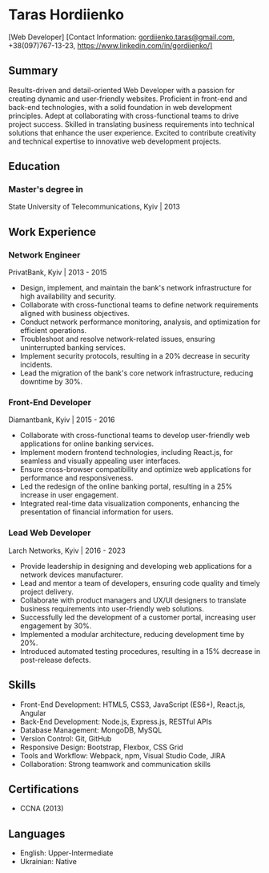 # Taras Hordiienko

[Web Developer]
[Contact Information: gordiienko.taras@gmail.com, +38(097)767-13-23, https://www.linkedin.com/in/gordiienko/]

## Summary

Results-driven and detail-oriented Web Developer with a passion for creating dynamic and user-friendly websites. Proficient in front-end and back-end technologies, with a solid foundation in web development principles. Adept at collaborating with cross-functional teams to drive project success. Skilled in translating business requirements into technical solutions that enhance the user experience. Excited to contribute creativity and technical expertise to innovative web development projects.

## Education

### Master's degree in

State University of Telecommunications, Kyiv | 2013

## Work Experience

### Network Engineer

PrivatBank, Kyiv | 2013 - 2015

- Design, implement, and maintain the bank's network infrastructure for high availability and security.
- Collaborate with cross-functional teams to define network requirements aligned with business objectives.
- Conduct network performance monitoring, analysis, and optimization for efficient operations.
- Troubleshoot and resolve network-related issues, ensuring uninterrupted banking services.
- Implement security protocols, resulting in a 20% decrease in security incidents.
- Lead the migration of the bank's core network infrastructure, reducing downtime by 30%.

### Front-End Developer

Diamantbank, Kyiv | 2015 - 2016

- Collaborate with cross-functional teams to develop user-friendly web applications for online banking services.
- Implement modern frontend technologies, including React.js, for seamless and visually appealing user interfaces.
- Ensure cross-browser compatibility and optimize web applications for performance and responsiveness.
- Led the redesign of the online banking portal, resulting in a 25% increase in user engagement.
- Integrated real-time data visualization components, enhancing the presentation of financial information for users.

### Lead Web Developer

Larch Networks, Kyiv | 2016 - 2023

- Provide leadership in designing and developing web applications for a network devices manufacturer.
- Lead and mentor a team of developers, ensuring code quality and timely project delivery.
- Collaborate with product managers and UX/UI designers to translate business requirements into user-friendly web solutions.
- Successfully led the development of a customer portal, increasing user engagement by 30%.
- Implemented a modular architecture, reducing development time by 20%.
- Introduced automated testing procedures, resulting in a 15% decrease in post-release defects.

## Skills

- Front-End Development: HTML5, CSS3, JavaScript (ES6+), React.js, Angular
- Back-End Development: Node.js, Express.js, RESTful APIs
- Database Management: MongoDB, MySQL
- Version Control: Git, GitHub
- Responsive Design: Bootstrap, Flexbox, CSS Grid
- Tools and Workflow: Webpack, npm, Visual Studio Code, JIRA
- Collaboration: Strong teamwork and communication skills

## Certifications

- CCNA (2013)

## Languages

- English: Upper-Intermediate
- Ukrainian: Native
